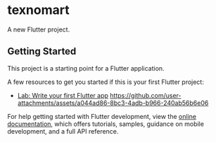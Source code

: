 # texnomart

A new Flutter project.

## Getting Started

This project is a starting point for a Flutter application.

A few resources to get you started if this is your first Flutter project:

- [Lab: Write your first Flutter app](https://docs.flutter.dev/get-started/codelab)
https://github.com/user-attachments/assets/a044ad86-8bc3-4adb-b966-240ab56b6e06

For help getting started with Flutter development, view the
[online documentation](https://docs.flutter.dev/), which offers tutorials,
samples, guidance on mobile development, and a full API reference.
